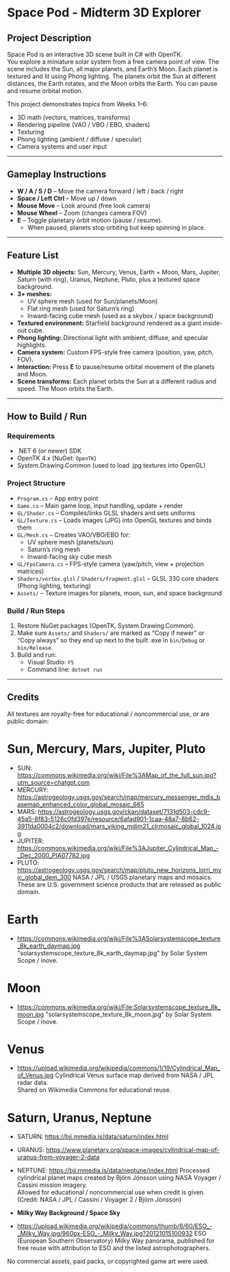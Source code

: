 # Space Pod - Midterm 3D Explorer

## Project Description
Space Pod is an interactive 3D scene built in C# with OpenTK.  
You explore a miniature solar system from a free camera point of view. The scene includes the Sun, all major planets, and Earth’s Moon. Each planet is textured and lit using Phong lighting. The planets orbit the Sun at different distances, the Earth rotates, and the Moon orbits the Earth. You can pause and resume orbital motion.

This project demonstrates topics from Weeks 1–6:
- 3D math (vectors, matrices, transforms)
- Rendering pipeline (VAO / VBO / EBO, shaders)
- Texturing
- Phong lighting (ambient / diffuse / specular)
- Camera systems and user input

---

## Gameplay Instructions
- **W / A / S / D** – Move the camera forward / left / back / right  
- **Space / Left Ctrl** – Move up / down  
- **Mouse Move** – Look around (free look camera)  
- **Mouse Wheel** – Zoom (changes camera FOV)  
- **E** – Toggle planetary orbit motion (pause / resume).  
  - When paused, planets stop orbiting but keep spinning in place.

---

## Feature List
- **Multiple 3D objects:** Sun, Mercury, Venus, Earth + Moon, Mars, Jupiter, Saturn (with ring), Uranus, Neptune, Pluto, plus a textured space background.
- **3+ meshes:**
  - UV sphere mesh (used for Sun/planets/Moon)
  - Flat ring mesh (used for Saturn’s ring)
  - Inward-facing cube mesh (used as a skybox / space background)
- **Textured environment:** Starfield background rendered as a giant inside-out cube.
- **Phong lighting:** Directional light with ambient, diffuse, and specular highlights.
- **Camera system:** Custom FPS-style free camera (position, yaw, pitch, FOV).
- **Interaction:** Press **E** to pause/resume orbital movement of the planets and Moon.
- **Scene transforms:** Each planet orbits the Sun at a different radius and speed. The Moon orbits the Earth.

---

## How to Build / Run

### Requirements
- .NET 6 (or newer) SDK  
- OpenTK 4.x (NuGet: `OpenTK`)  
- System.Drawing.Common (used to load .jpg textures into OpenGL)

### Project Structure
- `Program.cs` – App entry point  
- `Game.cs` – Main game loop, input handling, update + render  
- `GL/Shader.cs` – Compiles/links GLSL shaders and sets uniforms  
- `GL/Texture.cs` – Loads images (JPG) into OpenGL textures and binds them  
- `GL/Mesh.cs` – Creates VAO/VBO/EBO for:
  - UV sphere mesh (planets/sun)
  - Saturn’s ring mesh
  - Inward-facing sky cube mesh
- `GL/FpsCamera.cs` – FPS-style camera (yaw/pitch, view + projection matrices)
- `Shaders/vertex.glsl` / `Shaders/fragment.glsl` – GLSL 330 core shaders (Phong lighting, texturing)
- `Assets/` – Texture images for planets, moon, sun, and space background

### Build / Run Steps
1. Restore NuGet packages (OpenTK, System.Drawing.Common).
2. Make sure `Assets/` and `Shaders/` are marked as “Copy if newer” or “Copy always” so they end up next to the built .exe in `bin/Debug` or `bin/Release`.
3. Build and run:
   - Visual Studio: `F5`  
   - Command line: `dotnet run`

---

## Credits

All textures are royalty-free for educational / noncommercial use, or are public domain:

# **Sun, Mercury, Mars, Jupiter, Pluto**
- SUN: https://commons.wikimedia.org/wiki/File%3AMap_of_the_full_sun.jpg?utm_source=chatgpt.com
- MERCURY: https://astrogeology.usgs.gov/search/map/mercury_messenger_mdis_basemap_enhanced_color_global_mosaic_665
- MARS: https://astrogeology.usgs.gov/ckan/dataset/7131d503-cdc9-45a5-8f83-5126c0fd397e/resource/6afad901-1caa-48a7-8b62-3911da0004c2/download/mars_viking_mdim21_clrmosaic_global_1024.jpg
- JUPITER: https://commons.wikimedia.org/wiki/File%3AJupiter_Cylindrical_Map_-_Dec_2000_PIA07782.jpg
- PLUTO: https://astrogeology.usgs.gov/search/map/pluto_new_horizons_lorri_mvic_global_dem_300
  NASA / JPL / USGS planetary maps and mosaics. These are U.S. government science products that are released as public domain.

# **Earth**
- https://commons.wikimedia.org/wiki/File%3ASolarsystemscope_texture_8k_earth_daymap.jpg
  "solarsystemscope_texture_8k_earth_daymap.jpg" by Solar System Scope / inove.  

# **Moon**
- https://commons.wikimedia.org/wiki/File:Solarsystemscope_texture_8k_moon.jpg
  "solarsystemscope_texture_8k_moon.jpg" by Solar System Scope / inove.  


# **Venus**
- https://upload.wikimedia.org/wikipedia/commons/1/19/Cylindrical_Map_of_Venus.jpg
  Cylindrical Venus surface map derived from NASA / JPL radar data.  
  Shared on Wikimedia Commons for educational reuse.

# **Saturn, Uranus, Neptune**
- SATURN: https://bjj.mmedia.is/data/saturn/index.html
- URANUS: https://www.planetary.org/space-images/cylindrical-map-of-uranus-from-voyager-2-data
- NEPTUNE: https://bjj.mmedia.is/data/neptune/index.html
  Processed cylindrical planet maps created by Björn Jónsson using NASA Voyager / Cassini mission imagery.  
  Allowed for educational / noncommercial use when credit is given.  
  (Credit: NASA / JPL / Cassini / Voyager 2 / Björn Jónsson)

- **Milky Way Background / Space Sky**
- https://upload.wikimedia.org/wikipedia/commons/thumb/6/60/ESO_-_Milky_Way.jpg/960px-ESO_-_Milky_Way.jpg?20121015100932
  ESO (European Southern Observatory) Milky Way panorama, published for free reuse with attribution to ESO and the listed astrophotographers.

No commercial assets, paid packs, or copyrighted game art were used.
